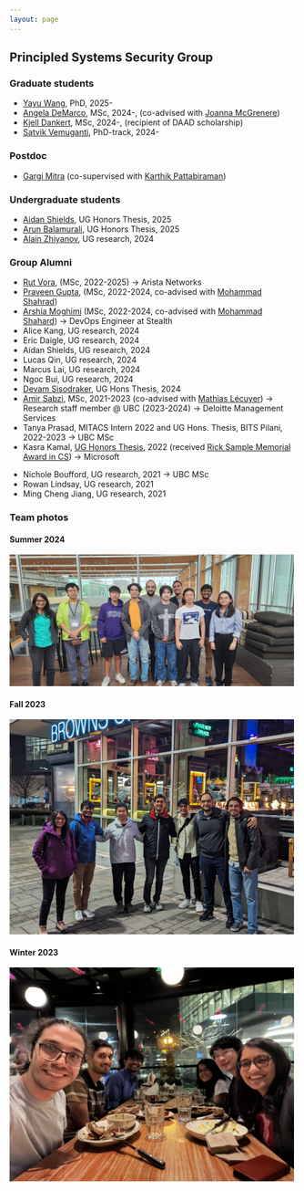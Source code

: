 ```yaml
---
layout: page
---
```


## Principled Systems Security Group

### Graduate students

- [Yayu Wang](https://st-saint.github.io/), PhD, 2025-
- [Angela DeMarco](), MSc, 2024-, (co-advised with [Joanna McGrenere](https://www.cs.ubc.ca/~joanna/))
- [Kjell Dankert](), MSc, 2024-, (recipient of DAAD scholarship)
- [Satvik Vemuganti](), PhD-track, 2024-

### Postdoc

- [Gargi Mitra](https://www.linkedin.com/in/gargimitraiitm/) (co-supervised with <a href="https://blogs.ubc.ca/karthik/">Karthik Pattabiraman</a>)

### Undergraduate students
- [Aidan Shields](https://www.linkedin.com/in/aidanshields18/), UG Honors Thesis, 2025
- [Arun Balamurali](https://www.linkedin.com/in/itsarune/), UG Honors Thesis, 2025
- [Alain Zhiyanov](https://www.linkedin.com/in/alainzhiyanov/), UG research, 2024


<!--
- [Gargi Mitra](https://gargi-mitra.github.io/website/) (Postdoc, with [Karthik Pattabiraman](https://blogs.ubc.ca/karthik/))
-->

### Group Alumni

<!--
-->
- [Rut Vora](https://rutvora.com/), (MSc, 2022-2025) → Arista Networks
- [Praveen Gupta](https://pvgupta24.github.io/), (MSc, 2022-2024, co-advised with [Mohammad Shahrad](https://mshahrad.github.io/))
- [Arshia Moghimi](https://www.linkedin.com/in/arshia-moghimi-3a7a41150/) (MSc, 2022-2024, co-advised with [Mohammad Shahard](https://mshahrad.github.io/)) → DevOps Engineer at Stealth
- Alice Kang, UG research, 2024
- Eric Daigle, UG research, 2024
- Aidan Shields, UG research, 2024
- Lucas Qin, UG research, 2024
- Marcus Lai, UG research, 2024
- Ngoc Bui, UG research, 2024
- [Devam Sisodraker](https://www.linkedin.com/in/d3vel0per/), UG Hons Thesis, 2024
- [Amir Sabzi](https://amir-sabzi.github.io/), MSc, 2021-2023 (co-advised with [Mathias Lécuyer](https://mathias.lecuyer.me/)) → Research staff member @ UBC (2023-2024) → Deloitte Management Services
- Tanya Prasad, MITACS Intern 2022 and UG Hons. Thesis, BITS Pilani, 2022-2023 → UBC MSc
- Kasra Kamal, [UG Honors Thesis](https://open.library.ubc.ca/soa/cIRcle/collections/undergraduateresearch/52966/items/1.0413167), 2022 (received [Rick Sample Memorial Award in CS](https://www.cs.ubc.ca/award/2022/05/rick-sample-memorial-award-computer-science)) → Microsoft
<!--- Aanandi Siddharth (UG research, 2022)-->
<!--- Gokce Dilek (UG research, 2022)-->
<!--- Jae Han (Ryan) Kim (UG research, 2022)-->
<!--- Gwangkul (David) Kim (UG research, 2021)-->
<!--- Chenhao Xu (UG research, 2021)-->
- Nichole Boufford, UG research, 2021 → UBC MSc
- Rowan Lindsay, UG research, 2021
- Ming Cheng Jiang, UG research, 2021

### Team photos

#### Summer 2024
<span class="image object">
<img src="imgs/summer2024.jpeg" class="wrap align-center" width=500>
</span>

#### Fall 2023
<span class="image object">
<img src="imgs/group2023.jpg" class="wrap align-center" width=500>
</span>

#### Winter 2023
<span class="image object">
<img src="imgs/winter2023.jpg" class="wrap align-center" width=500>
</span>
